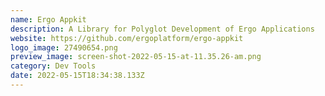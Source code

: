 ```yaml
---
name: Ergo Appkit
description: A Library for Polyglot Development of Ergo Applications
website: https://github.com/ergoplatform/ergo-appkit
logo_image: 27490654.png
preview_image: screen-shot-2022-05-15-at-11.35.26-am.png
category: Dev Tools
date: 2022-05-15T18:34:38.133Z
---
```

